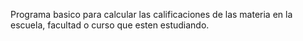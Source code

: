 Programa basico para calcular las calificaciones de las materia en la escuela, facultad o curso que esten estudiando.
